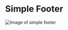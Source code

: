 # Simple Footer

![Image of simple footer](common-components/footers/simple-footer/simple-footer.png)